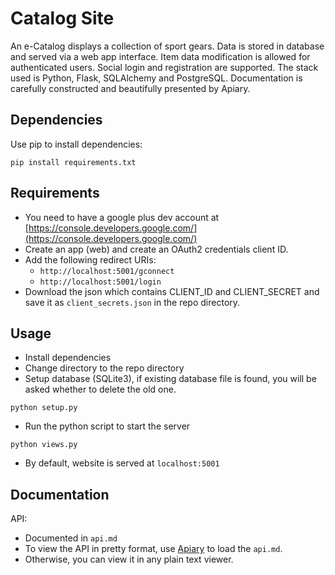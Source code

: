 # Catalog Site
An e-Catalog displays a collection of sport gears. Data is stored in database and served via a web app interface. Item data modification is allowed for authenticated users. Social login and registration are supported. The stack used is Python, Flask, SQLAlchemy and PostgreSQL. Documentation is carefully constructed and beautifully presented by Apiary.

## Dependencies

Use pip to install dependencies:

`pip install requirements.txt`

## Requirements

- You need to have a google plus dev account at [https://console.developers.google.com/](https://console.developers.google.com/)
- Create an app (web) and create an OAuth2 credentials client ID.
- Add the following redirect URIs:
    + `http://localhost:5001/gconnect`
    + `http://localhost:5001/login`
- Download the json which contains CLIENT_ID and CLIENT_SECRET and save it as `client_secrets.json` in the repo directory.

## Usage
- Install dependencies
- Change directory to the repo directory
- Setup database (SQLite3), if existing database file is found, you will be asked whether to delete the old one.

`python setup.py`

- Run the python script to start the server

`python views.py`

- By default, website is served at `localhost:5001`

## Documentation

API:
- Documented in `api.md`
- To view the API in pretty format, use [Apiary](http://apiary.io) to load the `api.md`.
- Otherwise, you can view it in any plain text viewer.

